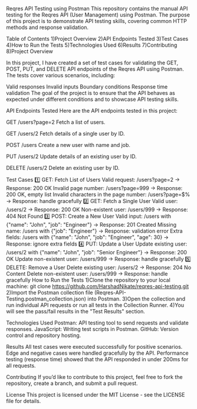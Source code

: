 Reqres API Testing using Postman
This repository contains the manual API testing for the Reqres API (User Management) using Postman. The purpose of this project is to demonstrate API testing skills, covering common HTTP methods and response validation.

Table of Contents
1)Project Overview
2)API Endpoints Tested
3)Test Cases
4)How to Run the Tests
5)Technologies Used
6)Results
7)Contributing
8)Project Overview

In this project, I have created a set of test cases for validating the GET, POST, PUT, and DELETE API endpoints of the Reqres API using Postman. The tests cover various scenarios, including:

Valid responses
Invalid inputs
Boundary conditions
Response time validation
The goal of the project is to ensure that the API behaves as expected under different conditions and to showcase API testing skills.

API Endpoints Tested
Here are the API endpoints tested in this project:

GET /users?page=2
Fetch a list of users.

GET /users/2
Fetch details of a single user by ID.

POST /users
Create a new user with name and job.

PUT /users/2
Update details of an existing user by ID.

DELETE /users/2
Delete an existing user by ID.

Test Cases
1️⃣ GET: Fetch List of Users
Valid request: /users?page=2 → Response: 200 OK
Invalid page number: /users?page=999 → Response: 200 OK, empty list
Invalid characters in the page number: /users?page=$% → Response: handle gracefully
2️⃣ GET: Fetch a Single User
Valid user: /users/2 → Response: 200 OK
Non-existent user: /users/999 → Response: 404 Not Found
3️⃣ POST: Create a New User
Valid input: /users with {"name": "John", "job": "Engineer"} → Response: 201 Created
Missing name: /users with {"job": "Engineer"} → Response: validation error
Extra fields: /users with {"name": "John", "job": "Engineer", "age": 30} → Response: ignore extra fields
4️⃣ PUT: Update a User
Update existing user: /users/2 with {"name": "John", "job": "Senior Engineer"} → Response: 200 OK
Update non-existent user: /users/999 → Response: handle gracefully
5️⃣ DELETE: Remove a User
Delete existing user: /users/2 → Response: 204 No Content
Delete non-existent user: /users/999 → Response: handle gracefully
How to Run the Tests
1)Clone the repository to your local machine:
git clone https://github.com/HarshadNikate/reqres-api-testing.git
2)Import the Postman collection file (Reqres-API-Testing.postman_collection.json) into Postman.
3)Open the collection and run individual API requests or run all tests in the Collection Runner.
4)You will see the pass/fail results in the "Test Results" section.

Technologies Used
Postman: API testing tool to send requests and validate responses.
JavaScript: Writing test scripts in Postman.
GitHub: Version control and repository hosting.

Results
All test cases were executed successfully for positive scenarios.
Edge and negative cases were handled gracefully by the API.
Performance testing (response time) showed that the API responded in under 200ms for all requests.

Contributing
If you’d like to contribute to this project, feel free to fork the repository, create a branch, and submit a pull request.

License
This project is licensed under the MIT License - see the LICENSE file for details.

